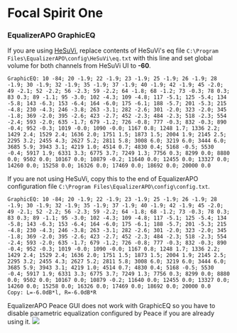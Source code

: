# Focal Spirit One
### EqualizerAPO GraphicEQ
If you are using [HeSuVi](https://sourceforge.net/projects/hesuvi/), replace contents of HeSuVi's eq file `C:\Program Files\EqualizerAPO\config\HeSuVi\eq.txt` with this line and set global volume for both channels from HeSuVi UI to **-60**.
```
GraphicEQ: 10 -84; 20 -1.9; 22 -1.9; 23 -1.9; 25 -1.9; 26 -1.9; 28 -1.9; 30 -1.9; 32 -1.9; 35 -1.9; 37 -1.9; 40 -1.9; 42 -1.9; 45 -2.0; 49 -2.1; 52 -2.2; 56 -2.3; 59 -2.2; 64 -1.8; 68 -1.2; 73 -0.3; 78 0.3; 83 0.3; 89 -1.1; 95 -3.0; 102 -4.3; 109 -4.8; 117 -5.1; 125 -5.4; 134 -5.8; 143 -6.3; 153 -6.4; 164 -6.0; 175 -6.1; 188 -5.7; 201 -5.3; 215 -4.8; 230 -4.3; 246 -3.8; 263 -3.1; 282 -2.6; 301 -2.0; 323 -2.0; 345 -1.8; 369 -2.0; 395 -2.6; 423 -2.7; 452 -2.3; 484 -2.3; 518 -2.3; 554 -2.4; 593 -2.0; 635 -1.7; 679 -1.2; 726 -0.8; 777 -0.3; 832 -0.3; 890 -0.4; 952 -0.3; 1019 -0.0; 1090 -0.0; 1167 0.8; 1248 1.7; 1336 2.2; 1429 2.4; 1529 2.4; 1636 2.0; 1751 1.5; 1873 1.5; 2004 1.9; 2145 2.5; 2295 3.2; 2455 4.3; 2627 5.2; 2811 5.8; 3008 6.0; 3219 6.0; 3444 6.0; 3685 5.9; 3943 3.1; 4219 1.0; 4514 0.7; 4830 0.4; 5168 -0.5; 5530 -0.4; 5917 1.9; 6331 3.3; 6775 3.7; 7249 1.3; 7756 0.3; 8299 0.0; 8880 0.0; 9502 0.0; 10167 0.0; 10879 -0.2; 11640 0.0; 12455 0.0; 13327 0.0; 14260 0.0; 15258 0.0; 16326 0.0; 17469 0.0; 18692 0.0; 20000 0.0
```
If you are not using HeSuVi, copy this to the end of EqualizerAPO configuration file `C:\Program Files\EqualizerAPO\config\config.txt`.
```
GraphicEQ: 10 -84; 20 -1.9; 22 -1.9; 23 -1.9; 25 -1.9; 26 -1.9; 28 -1.9; 30 -1.9; 32 -1.9; 35 -1.9; 37 -1.9; 40 -1.9; 42 -1.9; 45 -2.0; 49 -2.1; 52 -2.2; 56 -2.3; 59 -2.2; 64 -1.8; 68 -1.2; 73 -0.3; 78 0.3; 83 0.3; 89 -1.1; 95 -3.0; 102 -4.3; 109 -4.8; 117 -5.1; 125 -5.4; 134 -5.8; 143 -6.3; 153 -6.4; 164 -6.0; 175 -6.1; 188 -5.7; 201 -5.3; 215 -4.8; 230 -4.3; 246 -3.8; 263 -3.1; 282 -2.6; 301 -2.0; 323 -2.0; 345 -1.8; 369 -2.0; 395 -2.6; 423 -2.7; 452 -2.3; 484 -2.3; 518 -2.3; 554 -2.4; 593 -2.0; 635 -1.7; 679 -1.2; 726 -0.8; 777 -0.3; 832 -0.3; 890 -0.4; 952 -0.3; 1019 -0.0; 1090 -0.0; 1167 0.8; 1248 1.7; 1336 2.2; 1429 2.4; 1529 2.4; 1636 2.0; 1751 1.5; 1873 1.5; 2004 1.9; 2145 2.5; 2295 3.2; 2455 4.3; 2627 5.2; 2811 5.8; 3008 6.0; 3219 6.0; 3444 6.0; 3685 5.9; 3943 3.1; 4219 1.0; 4514 0.7; 4830 0.4; 5168 -0.5; 5530 -0.4; 5917 1.9; 6331 3.3; 6775 3.7; 7249 1.3; 7756 0.3; 8299 0.0; 8880 0.0; 9502 0.0; 10167 0.0; 10879 -0.2; 11640 0.0; 12455 0.0; 13327 0.0; 14260 0.0; 15258 0.0; 16326 0.0; 17469 0.0; 18692 0.0; 20000 0.0
Copy: L=-6.0dB*l, R=-6.0dB*R
```
EqualizerAPO Peace GUI does not work with GraphicEQ so you have to disable parametric equalization configured by Peace if you are already using it.
![](https://raw.githubusercontent.com/jaakkopasanen/AutoEq/master/results/Sonoma%20Model%20One/innerfidelity/onear/Focal%20Spirit%20One/Focal%20Spirit%20One.png)
